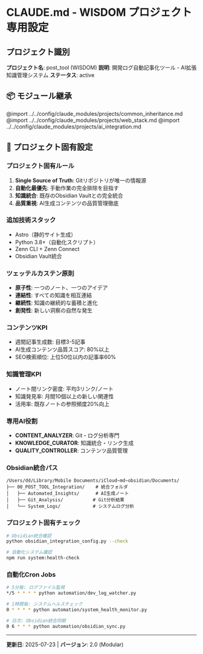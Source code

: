 # CLAUDE.md - WISDOM プロジェクト専用設定

## プロジェクト識別
**プロジェクト名**: post_tool (WISDOM)
**説明**: 開発ログ自動記事化ツール - AI拡張知識管理システム
**ステータス**: active

## 📦 モジュール継承
@import ../../config/claude_modules/projects/common_inheritance.md
@import ../../config/claude_modules/projects/web_stack.md
@import ../../config/claude_modules/projects/ai_integration.md

## 🎯 プロジェクト固有設定

### プロジェクト固有ルール
1. **Single Source of Truth**: Gitリポジトリが唯一の情報源
2. **自動化最優先**: 手動作業の完全排除を目指す
3. **知識統合**: 既存のObsidian Vaultとの完全統合
4. **品質重視**: AI生成コンテンツの品質管理徹底

### 追加技術スタック
- Astro（静的サイト生成）
- Python 3.8+（自動化スクリプト）
- Zenn CLI + Zenn Connect
- Obsidian Vault統合

### ツェッテルカステン原則
- **原子性**: 一つのノート、一つのアイデア
- **連結性**: すべての知識を相互連結
- **継続性**: 知識の継続的な蓄積と進化
- **創発性**: 新しい洞察の自然な発生

### コンテンツKPI
- 週間記事生成数: 目標3-5記事
- AI生成コンテンツ品質スコア: 80%以上
- SEO検索順位: 上位50位以内の記事率60%

### 知識管理KPI
- ノート間リンク密度: 平均3リンク/ノート
- 知識発見率: 月間10個以上の新しい関連性
- 活用率: 既存ノートの参照頻度20%向上

### 専用AI役割
- **CONTENT_ANALYZER**: Git・ログ分析専門
- **KNOWLEDGE_CURATOR**: 知識統合・リンク生成
- **QUALITY_CONTROLLER**: コンテンツ品質管理

### Obsidian統合パス
```
/Users/dd/Library/Mobile Documents/iCloud~md~obsidian/Documents/
├── 00_POST_TOOL_Integration/    # 統合フォルダ
│   ├── Automated_Insights/      # AI生成ノート
│   ├── Git_Analysis/           # Git分析結果
│   └── System_Logs/            # システムログ分析
```

### プロジェクト固有チェック
```bash
# Obsidian統合確認
python obsidian_integration_config.py --check

# 自動化システム確認
npm run system:health-check
```

### 自動化Cron Jobs
```bash
# 5分毎: ログファイル監視
*/5 * * * * python automation/dev_log_watcher.py

# 1時間毎: システムヘルスチェック
0 * * * * python automation/system_health_monitor.py

# 日次: Obsidian統合同期
0 6 * * * python automation/obsidian_sync.py
```

---
**更新日**: 2025-07-23 | **バージョン**: 2.0 (Modular)